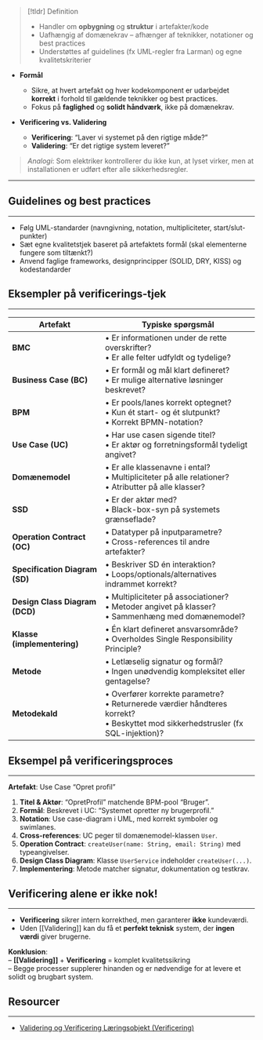

> [!tldr] Definition
>- Handler om **opbygning** og **struktur** i artefakter/kode  
>- Uafhængig af domænekrav – afhænger af teknikker, notationer og best practices  
>- Understøttes af guidelines (fx UML-regler fra Larman) og egne kvalitetskriterier

- **Formål**  
  - Sikre, at hvert artefakt og hver kodekomponent er udarbejdet **korrekt** i forhold til gældende teknikker og best practices.  
  - Fokus på **faglighed** og **solidt håndværk**, ikke på domænekrav.

- **Verificering vs. Validering**  
  - **Verificering**: “Laver vi systemet på den rigtige måde?”  
  - **Validering**: “Er det rigtige system leveret?”  

> _Analogi_: Som elektriker kontrollerer du ikke kun, at lyset virker, men at installationen er udført efter alle sikkerhedsregler.

---





## Guidelines og best practices
---
- Følg UML-standarder (navngivning, notation, multipliciteter, start/slut-punkter)  
- Sæt egne kvalitetstjek baseret på artefaktets formål (skal elementerne fungere som tiltænkt?)  
- Anvend faglige frameworks, designprincipper (SOLID, DRY, KISS) og kodestandarder

## Eksempler på verificerings-tjek
---

| Artefakt                       | Typiske spørgsmål                                                                                                                    |
| ------------------------------ | ------------------------------------------------------------------------------------------------------------------------------------ |
| **BMC**                        | • Er informationen under de rette overskrifter?<br>• Er alle felter udfyldt og tydelige?                                             |
| **Business Case (BC)**         | • Er formål og mål klart defineret?<br>• Er mulige alternative løsninger beskrevet?                                                  |
| **BPM**                        | • Er pools/lanes korrekt optegnet?<br>• Kun ét start- og ét slutpunkt?<br>• Korrekt BPMN-notation?                                   |
| **Use Case (UC)**              | • Har use casen sigende titel?<br>• Er aktør og forretningsformål tydeligt angivet?                                                  |
| **Domænemodel**                | • Er alle klassenavne i ental?<br>• Multipliciteter på alle relationer?<br>• Atributter på alle klasser?                             |
| **SSD**                        | • Er der aktør med? <br>• Black-box-syn på systemets grænseflade?                                                                    |
| **Operation Contract (OC)**    | • Datatyper på inputparametre?<br>• Cross-references til andre artefakter?                                                           |
| **Specification Diagram (SD)** | • Beskriver SD én interaktion?<br>• Loops/optionals/alternatives indrammet korrekt?                                                  |
| **Design Class Diagram (DCD)** | • Multipliciteter på associationer?<br>• Metoder angivet på klasser?<br>• Sammenhæng med domænemodel?                                |
| **Klasse (implementering)**    | • Én klart defineret ansvarsområde?<br>• Overholdes Single Responsibility Principle?                                                 |
| **Metode**                     | • Letlæselig signatur og formål?<br>• Ingen unødvendig kompleksitet eller gentagelse?                                                |
| **Metodekald**                 | • Overfører korrekte parametre?<br>• Returnerede værdier håndteres korrekt?<br>• Beskyttet mod sikkerhedstrusler (fx SQL-injektion)? |

## Eksempel på verificeringsproces
---
**Artefakt**: Use Case “Opret profil”  
 1. **Titel & Aktør**: “OpretProfil” matchende BPM-pool “Bruger”.  
 2. **Formål**: Beskrevet i UC: “Systemet opretter ny brugerprofil.”  
 3. **Notation**: Use case-diagram i UML, med korrekt symboler og swimlanes.  
 4. **Cross-references**: UC peger til domænemodel-klassen `User`.  
 5. **Operation Contract**: `createUser(name: String, email: String)` med typeangivelser.  
 6. **Design Class Diagram**: Klasse `UserService` indeholder `createUser(...)`.  
 7. **Implementering**: Metode matcher signatur, dokumentation og testkrav.  

## Verificering alene er ikke nok!
---
- **Verificering** sikrer intern korrekthed, men garanterer **ikke** kundeværdi.  
- Uden [[Validering]] kan du få et **perfekt teknisk** system, der **ingen værdi** giver brugerne.  

**Konklusion**:  
– **[[Validering]]** + **Verificering** = komplet kvalitets­sikring  
– Begge processer supplerer hinanden og er nødvendige for at levere et solidt og brugbart system.  


## Resourcer
---
- [Validering og Verificering Læringsobjekt (Verificering)](https://rise.articulate.com/share/yGM2iQz7nvEApmTC2NUBqtcmqts_AovC#/lessons/OAxl36ZekuO3WayPuW99nB-mGaIzh16r)
